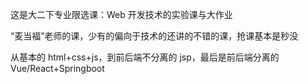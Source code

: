 这是大二下专业限选课：Web 开发技术的实验课与大作业

“麦当福”老师的课，少有的偏向于技术的还讲的不错的课，抢课基本是秒没

从基本的 html+css+js，到前后端不分离的 jsp，最后是前后端分离的 Vue/React+Springboot
